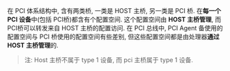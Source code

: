 
在 PCI 体系结构中, 含有两类桥, 一类是 HOST 主桥, 另一类是 PCI 桥. 在**每一个 PCI 设备**中(包括 PCI桥)都含有个配置空间. 这个配置空间由 **HOST 主桥管理**, 而 PCI桥可以转发来自 HOST 主桥的配置访问. 在 PCI 总线中, PCI Agent 备使用的配置空间与 PCI 桥使用的配置空间有些差别, 但这些配置空间都是由处理器**通过 HOST 主桥管理**的. 

> 注: Host 主桥不属于 type 1 设备, 而 pci 主桥属于 type 1 设备.


